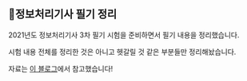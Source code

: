 ## 📝정보처리기사 필기 정리

2021년도 정보처리기사 3차 필기 시험을 준비하면서 필기 내용을 정리했습니다.

시험 내용 전체를 정리한 것은 아니고 헷갈릴 것 같은 부분들만 정리해놨습니다.

자료는 [이 블로그](https://1d1cblog.tistory.com/87)에서 참고했습니다!

